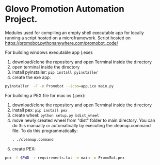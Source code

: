 # Glovo Promotion Automation Project.

Modules used for compiling an empty shell executable app for locally running a script hosted on a microframework.
Script hosted on https://promobot.pythonanywhere.com/promobot_code/


For building windows executable app (.exe):

1. download/clone the repository and open Terminal inside the directory
2. open terminal inside the directory
3. install pyinstaller: ```pip install pyinstaller```
4. create the exe app:
```bash
pyinstaller  -F -n Promobot --icon=app.ico main.py
```


For building a PEX file for mac os (.pex):

 1. download/clone the repository and open Terminal inside the directory
 2. install pex: ```pip install pex```
 3. create wheel: ```python setup.py bdist_wheel```
 4. move newly created wheel from "dist" folder to main directory. You can do this manually or automatically by executing the cleanup.command file.
    To do this programmatically: 
    ```bash
    . ./cleanup.command
    ```
 5. create PEX: 
 ```bash
 pex -f $PWD -r requirements.txt -e main -o PromoBot.pex
 ```



 
 
